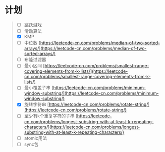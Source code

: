 # 计划

> * [ ] 跳跃游戏
> * [ ] 滑动算法
> * [x] KMP
> * [ ] 中位数 [https://leetcode-cn.com/problems/median-of-two-sorted-arrays/](https://leetcode-cn.com/problems/median-of-two-sorted-arrays/)
> * [ ] 布隆过滤器
> * [ ] 最小区间 [https://leetcode-cn.com/problems/smallest-range-covering-elements-from-k-lists/](https://leetcode-cn.com/problems/smallest-range-covering-elements-from-k-lists/)
> * [ ] 最小覆盖子串 [https://leetcode-cn.com/problems/minimum-window-substring/](https://leetcode-cn.com/problems/minimum-window-substring/)
> * [x] 旋转字符串 [https://leetcode-cn.com/problems/rotate-string/](https://leetcode-cn.com/problems/rotate-string/)
> * [ ] 至少有k个重复字符的子串 [https://leetcode-cn.com/problems/longest-substring-with-at-least-k-repeating-characters/](https://leetcode-cn.com/problems/longest-substring-with-at-least-k-repeating-characters/)
> * [ ] atomic用法
> * [ ] sync包



